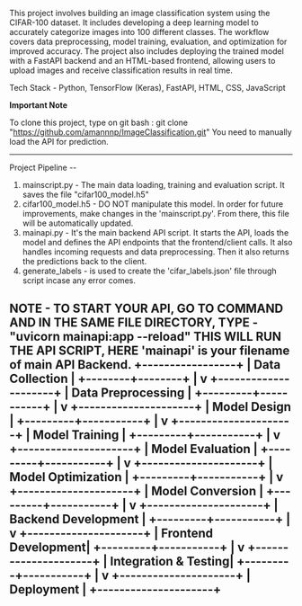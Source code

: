 This project involves building an image classification system using the CIFAR-100 dataset. It includes developing a deep learning model to accurately categorize images into 100 different classes. The workflow covers data preprocessing, model training, evaluation, and optimization for improved accuracy. The project also includes deploying the trained model with a FastAPI backend and an HTML-based frontend, allowing users to upload images and receive classification results in real time.

Tech Stack - Python, TensorFlow (Keras), FastAPI, HTML, CSS, JavaScript

****************************Important Note****************************

To clone this project, type on git bash : git clone "https://github.com/amannnp/ImageClassification.git"
You need to manually load the API for prediction.


----------------------------------------------------------------------
Project Pipeline --

1) mainscript.py - The main data loading, training and evaluation script. It saves the file "cifar100_model.h5"
2) cifar100_model.h5 - DO NOT manipulate this model. In order for future improvements, make changes in the 'mainscript.py'. From there, this file will be automatically updated.
3) mainapi.py - It's the main backend API script. It starts the API, loads the model and defines the API endpoints that the frontend/client calls. It also handles incoming requests and data preprocessing. Then it also returns the predictions back to the client.
4) generate_labels - is used to create the 'cifar_labels.json' file through script incase any error comes.


NOTE - TO START YOUR API, GO TO COMMAND AND IN THE SAME FILE DIRECTORY, TYPE - "uvicorn mainapi:app --reload" 
THIS WILL RUN THE API SCRIPT, HERE 'mainapi' is your filename of main API Backend. 
   +-----------------+
| Data Collection |
+--------+--------+
         |
         v
+---------------------+
| Data Preprocessing   |
+---------+-----------+
          |
          v
+---------------------+
|   Model Design      |
+---------+-----------+
          |
          v
+---------------------+
|   Model Training    |
+---------+-----------+
          |
          v
+---------------------+
|  Model Evaluation   |
+---------+-----------+
          |
          v
+---------------------+
|  Model Optimization |
+---------+-----------+
          |
          v
+---------------------+
|  Model Conversion   |
+---------+-----------+
          |
          v
+---------------------+
| Backend Development |
+---------+-----------+
          |
          v
+---------------------+
| Frontend Development|
+---------+-----------+
          |
          v
+---------------------+
| Integration & Testing|
+---------+-----------+
          |
          v
+---------------------+
|     Deployment      |
+---------------------+
--------------------------------------------------------------------------------
